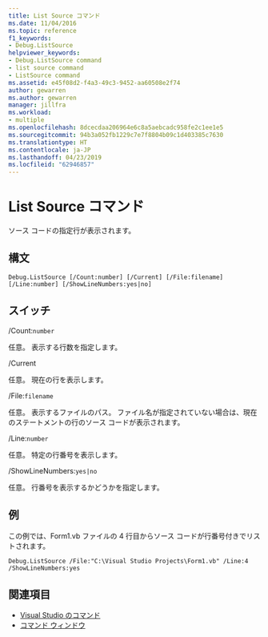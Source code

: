 ```yaml
---
title: List Source コマンド
ms.date: 11/04/2016
ms.topic: reference
f1_keywords:
- Debug.ListSource
helpviewer_keywords:
- Debug.ListSource command
- list source command
- ListSource command
ms.assetid: e45f08d2-f4a3-49c3-9452-aa60508e2f74
author: gewarren
ms.author: gewarren
manager: jillfra
ms.workload:
- multiple
ms.openlocfilehash: 8dcecdaa206964e6c8a5aebcadc958fe2c1ee1e5
ms.sourcegitcommit: 94b3a052fb1229c7e7f8804b09c1d403385c7630
ms.translationtype: HT
ms.contentlocale: ja-JP
ms.lasthandoff: 04/23/2019
ms.locfileid: "62946857"
---
```

# <a name="list-source-command"></a>List Source コマンド
ソース コードの指定行が表示されます。

## <a name="syntax"></a>構文

```
Debug.ListSource [/Count:number] [/Current] [/File:filename]
[/Line:number] [/ShowLineNumbers:yes|no]
```

## <a name="switches"></a>スイッチ
 /Count:`number`

 任意。 表示する行数を指定します。

 /Current

 任意。 現在の行を表示します。

 /File:`filename`

 任意。 表示するファイルのパス。 ファイル名が指定されていない場合は、現在のステートメントの行のソース コードが表示されます。

 /Line:`number`

 任意。 特定の行番号を表示します。

 /ShowLineNumbers:`yes|no`

 任意。 行番号を表示するかどうかを指定します。

## <a name="example"></a>例
 この例では、Form1.vb ファイルの 4 行目からソース コードが行番号付きでリストされます。

```
Debug.ListSource /File:"C:\Visual Studio Projects\Form1.vb" /Line:4 /ShowLineNumbers:yes
```

## <a name="see-also"></a>関連項目

- [Visual Studio のコマンド](../../ide/reference/visual-studio-commands.md)
- [コマンド ウィンドウ](../../ide/reference/command-window.md)
